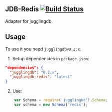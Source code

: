 ## JDB-Redis [![Build Status](https://travis-ci.org/1602/jugglingdb-redis.png)](https://travis-ci.org/1602/jugglingdb-redis)

Adapter for jugglingdb.

## Usage

To use it you need `jugglingdb@0.2.x`.

1. Setup dependencies in `package.json`:

```json
"dependencies": {
  "jugglingdb": "0.2.x",
  "jugglingdb-redis": "latest"
}
```

2. Use:

```javascript
    var Schema = require('jugglingbd').Schema;
    var schema = new Schema('redis');
```

